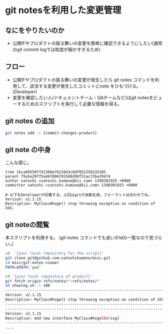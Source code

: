 # git notesを利用した変更管理

## なにをやりたいのか
 - 公開IFやプロダクトの振る舞いの変更を簡単に確認できるようにしたい(通常のgit commit logでは粒度が細かすぎるため)

## フロー
 - 公開IFやプロダクトの振る舞いの変更が発生したら git notes コマンドを利用して、該当する変更が発生したコミットにnote をひもづける。(Developer)
 - 変更を確認したい人(ドキュメントチーム・QAチームなど)はgit notesをビューするためのスクリプトを実行して必要な情報を得る。

## git notes の追加
```sh
git notes add -c {commit-changes-product}
```

## git note の中身
こんな感じ。
```
tree 1bca89550ffd1308e7615843c8df052358235385
parent 79a5e29ff5a46f006701568d99f51ac23be29474
author satoshi <satoshi.kumano@kii.com> 1390301925 +0900
committer satoshi <satoshi.kumano@kii.com> 1390301925 +0900

# 以下をDeveloperが記載する。上記はgitが自動生成。フォーマットは合わせてね。
Version: v2.1.15
Description: MyClass#hoge() stop throwing exception on condition of XXX.
```

## git noteの閲覧
本スクリプトを利用する。
(git notes コマンドでも良いがidの一覧なので見づらい。)
```sh
cd  '{your local repository for the script}'
git clone git@github.com:satoshikumano/misc.git
cd misc/git-notes-viewer
PATH=$PATH:`pwd`

cd '{your local repository of product}'
git fetch origin refs/notes/*:refs/notes/*
sh showlog.sh -l 100
---------------------------------------------------------------------------------------------------
Version: v2.1.15
Description: MyClass#hoge() stop throwing exception on condition of XXX.
---------------------------------------------------------------------------------------------------
---------------------------------------------------------------------------------------------------
Version: v2.1.15
Description: Add new interface MyClass#hoge(String)
---------------------------------------------------------------------------------------------------
....
```
